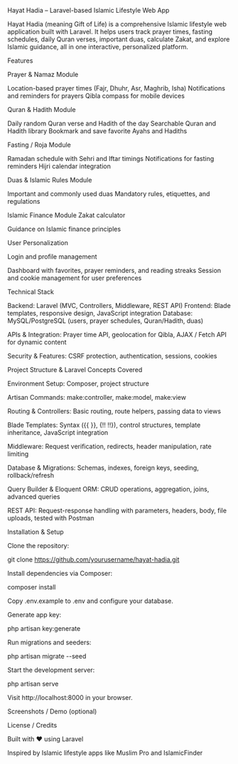Hayat Hadia – Laravel-based Islamic Lifestyle Web App

Hayat Hadia (meaning Gift of Life) is a comprehensive Islamic lifestyle web application built with Laravel. It helps users track prayer times, fasting schedules, daily Quran verses, important duas, calculate Zakat, and explore Islamic guidance, all in one interactive, personalized platform.

Features

Prayer & Namaz Module

Location-based prayer times (Fajr, Dhuhr, Asr, Maghrib, Isha)
Notifications and reminders for prayers
Qibla compass for mobile devices

Quran & Hadith Module

Daily random Quran verse and Hadith of the day
Searchable Quran and Hadith library
Bookmark and save favorite Ayahs and Hadiths

Fasting / Roja Module

Ramadan schedule with Sehri and Iftar timings
Notifications for fasting reminders
Hijri calendar integration

Duas & Islamic Rules Module

Important and commonly used duas
Mandatory rules, etiquettes, and regulations

Islamic Finance Module
Zakat calculator

Guidance on Islamic finance principles

User Personalization

Login and profile management

Dashboard with favorites, prayer reminders, and reading streaks
Session and cookie management for user preferences

Technical Stack

Backend: Laravel (MVC, Controllers, Middleware, REST API)
Frontend: Blade templates, responsive design, JavaScript integration
Database: MySQL/PostgreSQL (users, prayer schedules, Quran/Hadith, duas)

APIs & Integration: Prayer time API, geolocation for Qibla, AJAX / Fetch API for dynamic content

Security & Features: CSRF protection, authentication, sessions, cookies

Project Structure & Laravel Concepts Covered

Environment Setup: Composer, project structure

Artisan Commands: make:controller, make:model, make:view

Routing & Controllers: Basic routing, route helpers, passing data to views

Blade Templates: Syntax ({{ }}, {!! !!}), control structures, template inheritance, JavaScript integration

Middleware: Request verification, redirects, header manipulation, rate limiting

Database & Migrations: Schemas, indexes, foreign keys, seeding, rollback/refresh

Query Builder & Eloquent ORM: CRUD operations, aggregation, joins, advanced queries

REST API: Request-response handling with parameters, headers, body, file uploads, tested with Postman

Installation & Setup

Clone the repository:

git clone https://github.com/yourusername/hayat-hadia.git


Install dependencies via Composer:

composer install


Copy .env.example to .env and configure your database.

Generate app key:

php artisan key:generate


Run migrations and seeders:

php artisan migrate --seed


Start the development server:

php artisan serve


Visit http://localhost:8000 in your browser.

Screenshots / Demo (optional)



License / Credits

Built with ❤️ using Laravel

Inspired by Islamic lifestyle apps like Muslim Pro and IslamicFinder
